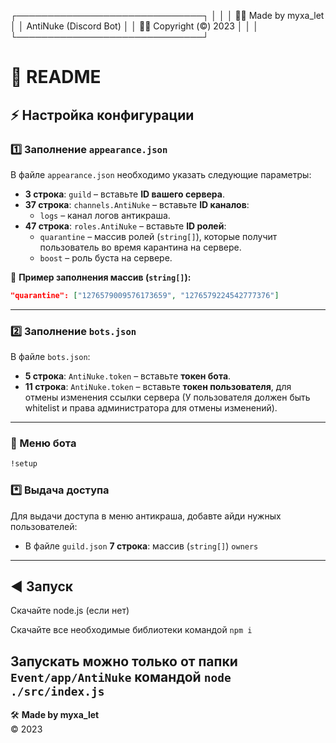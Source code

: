 ┌──────────────────────────────┐
│                              │
│ 🤯💞 Made by myxa_let       │
│ AntiNuke (Discord Bot)       │
│ 💢🙃 Copyright (©) 2023     │
│                              │
└──────────────────────────────┘

# 📜 README

## ⚡ Настройка конфигурации

### 1️⃣ Заполнение `appearance.json`

В файле `appearance.json` необходимо указать следующие параметры:

- **3 строка**: `guild` – вставьте **ID вашего сервера**.
- **37 строка**: `channels.AntiNuke` – вставьте **ID каналов**:
  - `logs` – канал логов антикраша.
- **47 строка**: `roles.AntiNuke` – вставьте **ID ролей**:
  - `quarantine` – массив ролей (`string[]`), которые получит пользователь во время карантина на сервере.
  - `boost` – роль буста на сервере.

📌 **Пример заполнения массив (`string[]`):**
```json
"quarantine": ["1276579009576173659", "1276579224542777376"]
```
---

### 2️⃣ Заполнение `bots.json`

В файле `bots.json`:
- **5 строка**: `AntiNuke.token` – вставьте **токен бота**.
- **11 строка**: `AntiNuke.token` – вставьте **токен пользователя**, для отмены изменения ссылки сервера (У пользователя должен быть whitelist и права администратора для отмены изменений).
---

### 🔩 Меню бота

```bash
!setup
```

### *️⃣ Выдача доступа

Для выдачи доступа в меню антикраша, добавте айди нужных пользователей:
- В файле `guild.json` **7 строка**: массив (`string[]`) `owners`
---

## ◀️ Запуск

Скачайте node.js (если нет)

Скачайте все необходимые библиотеки командой `npm i`

Запускать можно **только** от папки `Event/app/AntiNuke` командой `node ./src/index.js`
---

🛠 **Made by myxa_let**  
© 2023
